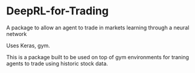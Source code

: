 # DeepRL-for-Trading
A package to allow an agent to trade in markets learning through a neural network

Uses Keras, gym.

This is a package built to be used on top of gym environments for traning agents to trade using historic stock data.
